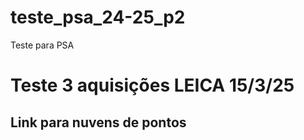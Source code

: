 # teste_psa_24-25_p2
Teste para PSA 

# Teste 3 aquisições LEICA 15/3/25

## Link para nuvens de pontos 
